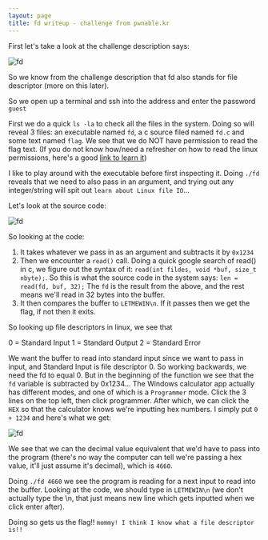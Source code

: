 ```yaml
---
layout: page
title: fd writeup - challenge from pwnable.kr
---
```


First let's take a look at the challenge description says:

![fd](https://user-images.githubusercontent.com/41026969/50621778-35ce1800-0ed6-11e9-9ce3-e36e9487ec01.PNG)

So we know from the challenge description that fd also stands for file descriptor (more on this later).

So we open up a terminal and ssh into the address and enter the password ```guest```

First we do a quick ```ls -la``` to check all the files in the system. Doing so will reveal 3 files: an executable named ```fd```, a c source filed named ```fd.c``` and some text named ```flag```. We see that we do NOT have permission to read the flag text. (If you do not know how/need a refresher on how to read the linux permissions, here's a good [link to learn it](https://www.pluralsight.com/blog/it-ops/linux-file-permissions))

I like to play around with the executable before first inspecting it. Doing ```./fd``` reveals that we need to also pass in an argument, and trying out any integer/string will spit out ```learn about Linux file IO```...

Let's look at the source code:

![fd](https://user-images.githubusercontent.com/41026969/50622005-0c15f080-0ed8-11e9-93e2-4edf8681c6e9.PNG)

So looking at the code:

1) It takes whatever we pass in as an argument and subtracts it by ```0x1234```
2) Then we encounter a ```read()``` call. Doing a quick google search of read() in c, we figure out the syntax of it: ```read(int fildes, void *buf, size_t nbyte);```. So this is what the source code in the system says: ```len = read(fd, buf, 32);``` The ```fd``` is the result from the above, and the rest means we'll read in 32 bytes into the buffer.
3) It then compares the buffer to ```LETMEWIN\n```. If it passes then we get the flag, if not then it exits.

So looking up file descriptors in linux, we see that

0 = Standard Input
1 = Standard Output
2 = Standard Error

We want the buffer to read into standard input since we want to pass in input, and Standard Input is file descriptor 0. So working backwards, we need the fd to equal 0. But in the beginning of the function we see that the ```fd``` variable is subtracted by 0x1234... The Windows calculator app actually has different modes, and one of which is a ```Programmer``` mode. Click the 3 lines on the top left, then click programmer. After which, we can click the ```HEX``` so that the calculator knows we're inputting hex numbers. I simply put ```0 + 1234``` and here's what we get:

![fd](https://user-images.githubusercontent.com/41026969/50622643-c0b21100-0edc-11e9-939e-4ab26676faa9.PNG)

We see that we can the decimal value equivalent that we'd have to pass into the program (there's no way the computer can tell we're passing a hex value, it'll just assume it's decimal), which is ```4660```.

Doing ```./fd 4660``` we see the program is reading for a next input to read into the buffer. Looking at the code, we should type in ```LETMEWIN\n``` (we don't actually type the \n, that just means new line which gets inputted when we click enter after). 

Doing so gets us the flag!!
```mommy! I think I know what a file descriptor is!!```
